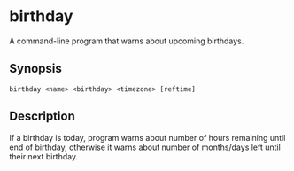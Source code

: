 # birthday

A command-line program that warns about upcoming birthdays.

## Synopsis

    birthday <name> <birthday> <timezone> [reftime]

## Description

If a birthday is today, program warns about number of hours remaining
until end of birthday, otherwise it warns about number of months/days
left until their next birthday.
